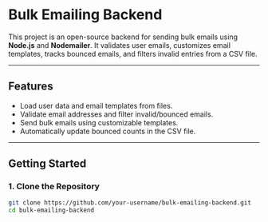 # Bulk Emailing Backend

This project is an open-source backend for sending bulk emails using **Node.js** and **Nodemailer**. It validates user emails, customizes email templates, tracks bounced emails, and filters invalid entries from a CSV file.

---

## **Features**
- Load user data and email templates from files.
- Validate email addresses and filter invalid/bounced emails.
- Send bulk emails using customizable templates.
- Automatically update bounced counts in the CSV file.

---

## **Getting Started**

### **1. Clone the Repository**
```bash
git clone https://github.com/your-username/bulk-emailing-backend.git
cd bulk-emailing-backend
